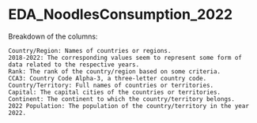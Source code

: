 # EDA_NoodlesConsumption_2022
Breakdown of the columns:

    Country/Region: Names of countries or regions.
    2018-2022: The corresponding values seem to represent some form of data related to the respective years.
    Rank: The rank of the country/region based on some criteria.
    CCA3: Country Code Alpha-3, a three-letter country code.
    Country/Territory: Full names of countries or territories.
    Capital: The capital cities of the countries or territories.
    Continent: The continent to which the country/territory belongs.
    2022 Population: The population of the country/territory in the year 2022.
